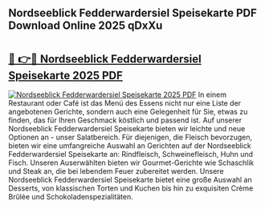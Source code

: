 ## Nordseeblick Fedderwardersiel Speisekarte PDF Download Online 2025 qDxXu

# <h2><a href="http://gc5kkdn.nevu.top/?p=Nordseeblick+Fedderwardersiel+Speisekarte">🔗 👉🔴 Nordseeblick Fedderwardersiel Speisekarte 2025 PDF</a></h2>

[![Nordseeblick Fedderwardersiel Speisekarte 2025 PDF](https://i.imgur.com/dBaPXMq.png)](http://gc5kkdn.nevu.top/?p=Nordseeblick+Fedderwardersiel+Speisekarte)
In einem Restaurant oder Café ist das Menü des Essens nicht nur eine Liste der angebotenen Gerichte, sondern auch eine Gelegenheit für Sie, etwas zu finden, das für Ihren Geschmack köstlich und passend ist. Auf unserer Nordseeblick Fedderwardersiel Speisekarte bieten wir leichte und neue Optionen an - unser Salatbereich. Für diejenigen, die Fleisch bevorzugen, bieten wir eine umfangreiche Auswahl an Gerichten auf der Nordseeblick Fedderwardersiel Speisekarte an: Rindfleisch, Schweinefleisch, Huhn und Fisch. Unseren Auserwählten bieten wir Gourmet-Gerichte wie Schaschlik und Steak an, die bei lebendem Feuer zubereitet werden. Unsere Nordseeblick Fedderwardersiel Speisekarte bietet eine große Auswahl an Desserts, von klassischen Torten und Kuchen bis hin zu exquisiten Crème Brûlée und Schokoladenspezialitäten.
